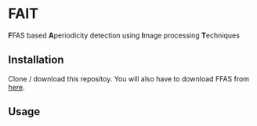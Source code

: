 <h1>FAIT</h1>
<b>F</b>FAS based <b>A</b>periodicity detection using <b>I</b>mage processing <b>T</b>echniques

<h2>Installation</h2>
Clone / download this repositoy. You will also have to download FFAS from <a href="http://ffas.sanfordburnham.org/ffas-cgi/cgi/download.pl?ses=&rv=&lv=" taget="blank">here</a>.

<h2>Usage</h2>


